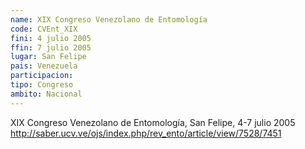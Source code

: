```yaml
---
name: XIX Congreso Venezolano de Entomología
code: CVEnt_XIX
fini: 4 julio 2005
ffin: 7 julio 2005
lugar: San Felipe
pais: Venezuela
participacion:
tipo: Congreso
ambito: Nacional
---
```

XIX Congreso Venezolano de Entomología, San Felipe, 4-7 julio 2005
http://saber.ucv.ve/ojs/index.php/rev_ento/article/view/7528/7451
